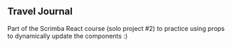 ## Travel Journal

Part of the Scrimba React course (solo project #2) to practice using props to dynamically update the components :) 

```html <iframe frameborder="0" width="100%" height="500px" src="https://replit.com/@ivavay/travel-joural?embed=true"></iframe>
```

